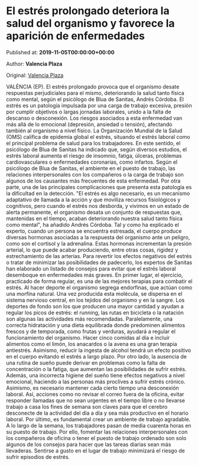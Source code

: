 
# El estrés prolongado deteriora la salud del organismo y favorece la aparición de enfermedades

Published at: **2019-11-05T00:00:00+00:00**

Author: **Valencia Plaza**

Original: [Valencia Plaza](https://valenciaplaza.com/el-estres-prolongado-deteriora-la-salud-del-organismo-y-favorece-la-aparicion-de-enfermedades)

VALÈNCIA (EP). El estrés prolongado provoca que el organismo desate respuestas perjudiciales para el mismo, deteriorando la salud tanto física como mental, según el psicólogo de Blua de Sanitas, Andrés Córdoba.
El estrés es un patología impulsada por una carga de trabajo excesiva, presión por cumplir objetivos o largas jornadas laborales, unido a la falta de descanso o desconexión. Los riesgos asociados a esta enfermedad van más allá de lo emocional (depresión, ansiedad o tensión), afectando también al organismo a nivel físico.
La Organización Mundial de la Salud (OMS) califica de epidemia global el estrés, situando el estrés laboral como el principal problema de salud para los trabajadores. En este sentido, el psicólogo de Blua de Sanitas ha indicado que, según diversos estudios, el estrés laboral aumenta el riesgo de insomnio, fatiga, úlceras, problemas cardiovasculares o enfermedades coronarias, como infartos.
Según el psicólogo de Blua de Sanitas, el ambiente en el puesto de trabajo, las relaciones interpersonales con los compañeros o la carga de trabajo son algunos de los causantes más frecuentes de esta enfermedad. Por otra parte, una de las principales complicaciones que presenta esta patología es la dificultad en la detección.
"El estrés es algo necesario, es un mecanismo adaptativo de llamada a la acción y que moviliza recursos fisiológicos y cognitivos, pero cuando el estrés nos desborda, y vivimos en un estado de alerta permanente, el organismo desata un conjunto de respuestas que, mantenidas en el tiempo, acaban deteriorando nuestra salud tanto física como mental", ha añadido Andrés Córdoba.
Tal y como ha explicado el experto, cuando un persona se encuentra estresada, el cuerpo produce diversas hormonas asociadas a la respuesta del organismo ante un peligro, como son el cortisol y la adrenalina. Estas hormonas incrementan la presión arterial, lo que puede acabar produciendo, entre otras cosas, rigidez y estrechamiento de las arterias.
Para revertir los efectos negativos del estrés o tratar de minimizar las posibilidades de padecerlo, los expertos de Sanitas han elaborado un listado de consejos para evitar que el estrés laboral desemboque en enfermedades más graves.
En primer lugar, el ejercicio, practicado de forma regular, es una de las mejores terapias para combatir el estrés. Al hacer deporte el organismo segrega endorfinas, que actúan como una morfina natural. Una vez producida esta molécula, se dispersa en el sistema nervioso central, en los tejidos del organismo y en la sangre. Los deportes de fondo son los que producen una mayor cantidad y ayudan a regular los picos de estrés: el running, las rutas en bicicleta o la natación son algunas las actividades más recomendadas.
Paralelamente, una correcta hidratación y una dieta equilibrada donde predominen alimentos frescos y de temporada, como frutas y verduras, ayudará a regular el funcionamiento del organismo. Hacer cinco comidas al día e incluir alimentos como el limón, los anacardos o la avena es una gran terapia antiestrés. Asimismo, reducir la ingesta de alcohol tendrá un efecto positivo en el cuerpo evitando el estrés a largo plazo.
Por otro lado, la ausencia de una rutina de sueño puede derivar en problemas como la falta de concentración o la fatiga, que aumentan las posibilidades de sufrir estrés. Además, una incorrecta higiene del sueño tiene efectos negativos a nivel emocional, haciendo a las personas más proclives a sufrir estrés crónico.
Asimismo, es necesario mantener cada cierto tiempo una desconexión laboral. Así, acciones como no revisar el correo fuera de la oficina, evitar responder llamadas que no sean urgentes en el tiempo libre o no llevarse trabajo a casa los fines de semana son claves para que el cerebro desconecte de la actividad del día a día y sea más productivo en el horario laboral.
Por último, es fundamental crear un ambiente de trabajo agradable. A lo largo de la semana, los trabajadores pasan de media cuarenta horas en su puesto de trabajo. Por ello, fomentar las relaciones interpersonales con los compañeros de oficina o tener el puesto de trabajo ordenado son solo algunos de los consejos para hacer que las tareas diarias sean más llevaderas. Sentirse a gusto en el lugar de trabajo minimizará el riesgo de sufrir episodios de estrés.
